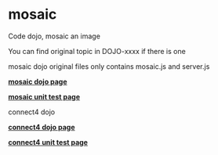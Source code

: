 # mosaic
Code dojo, mosaic an image

You can find original topic in DOJO-xxxx if there is one 

mosaic dojo original files only contains mosaic.js and server.js

**[mosaic dojo page](http://tyrealgray.github.io/TyrealDojo/mosaic/mosaic.html)**

**[mosaic unit test page](http://tyrealgray.github.io/TyrealDojo/mosaic/test.html)**

connect4 dojo

**[connect4 dojo page](http://tyrealgray.github.io/TyrealDojo/connect4/connect4.html)**

**[connect4 unit test page](http://tyrealgray.github.io/TyrealDojo/connect4/test.html)**